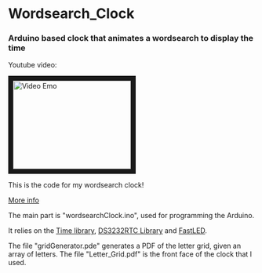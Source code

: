 # Wordsearch_Clock

### Arduino based clock that animates a wordsearch to display the time


Youtube video:

<a href="http://www.youtube.com/watch?feature=player_embedded&v=63ALiYsWzBI
" target="_blank"><img src="http://img.youtube.com/vi/63ALiYsWzBI/0.jpg" 
alt="Video Emo" width="240" height="180" border="10" /></a>

This is the code for my wordsearch clock!

[More info](http://danny.makesthings.work/wordsearch.html)

The main part is "wordsearchClock.ino", used for programming the Arduino.

It relies on the [Time library](https://www.pjrc.com/teensy/td_libs_Time.html), [DS3232RTC Library](https://github.com/JChristensen/DS3232RTC) and [FastLED](http://fastled.io).

The file "gridGenerator.pde" generates a PDF of the letter grid, given an array of letters. The file "Letter_Grid.pdf" is the front face of the clock that I used.
